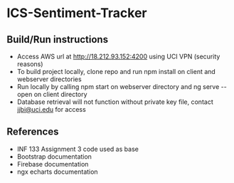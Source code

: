 # ICS-Sentiment-Tracker
## Build/Run instructions
* Access AWS url at http://18.212.93.152:4200 using UCI VPN (security reasons)
* To build project locally, clone repo and run npm install on client and webserver directories
* Run locally by calling npm start on webserver directory and ng serve --open on client directory
* Database retrieval will not function without private key file, contact jjbi@uci.edu for access
## References
* INF 133 Assignment 3 code used as base
* Bootstrap documentation
* Firebase documentation
* ngx echarts documentation